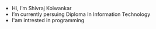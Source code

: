 -  Hi, I’m Shivraj Kolwankar
-  I’m currently persuing Diploma In Information Technology
-  I'am intrested in programming 

<!---
shivraj0124/shivraj0124 is a ✨ special ✨ repository because its `README.md` (this file) appears on your GitHub profile.
You can click the Preview link to take a look at your changes.
--->
